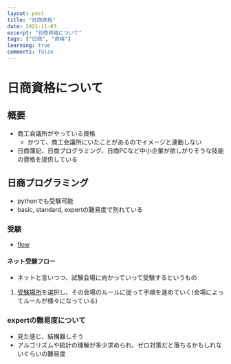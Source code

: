 ```yaml
---
layout: post
title: "日商資格"
date: 2021-11-03
excerpt: "日商資格について"
tags: ["日商", "資格"]
learning: true
comments: false
---
```


# 日商資格について

## 概要
 - 商工会議所がやっている資格
   - かつて、商工会議所にいたことがあるのでイメージと連動しない　
 - 日商簿記、日商プログラミング、日商PCなど中小企業が欲しがりそうな技能の資格を提供している

## 日商プログラミング
 - pythonでも受験可能
 - basic, standard, expertの難易度で別れている

### 受験
 - [flow](https://www.kentei.ne.jp/flow)

#### ネット受験フロー
 - ネットと言いつつ、試験会場に向かっていって受験するというもの

 1. [受験場所](https://links.kentei.ne.jp/organization)を選択し、その会場のルールに従って手順を進めていく(会場によってルールが様々になっている)

### expertの難易度について
 - 見た感じ、結構難しそう
 - アルゴリズムや統計の理解が多少求められ、ゼロ対策だと落ちるかもしれないぐらいの難易度

